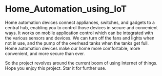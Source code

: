 # Home_Automation_using_IoT
Home automation devices connect appliances, switches, and gadgets to a central hub, enabling you to control those devices in secure and convenient ways. It works on mobile application control which can be integrated with the various sensors and devices. We can turn off the fans and lights when not in use, and the pump of the overhead tanks when the tanks get full. Home automation devices make our home more comfortable, more convenient, and more secure than ever.

So the project revolves around the current boom of using Internet of things. Hope you enjoy this project.
Star it for further use.
